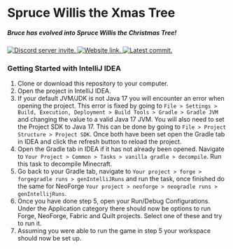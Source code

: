 <h1>Spruce Willis the Xmas Tree</h1>
<h5>Bruce has evolved into Spruce Willis the Christmas Tree!</h5>

<a href="https://discord.tophatcat.dev">
    <img src="https://img.shields.io/badge/Discord-CattusMods-brightgreen.svg?style=flat&logo=Discord" alt="Discord server invite."/>
</a>

<a href="https://tophatcat.dev/">
    <img src="https://img.shields.io/badge/Website-tophatcat.dev-brightgreen.svg?style=flat" alt="Website link."/>
</a>

<a href="https://github.com/kiris-mods/project-icbp/commits/dev">
    <img src="https://img.shields.io/github/last-commit/kiris-mods/project-icbp.svg" alt="Latest commit.">
</a>

### Getting Started with IntelliJ IDEA

1. Clone or download this repository to your computer.
2. Open the project in IntelliJ IDEA.
3. If your default JVM/JDK is not Java 17 you will encounter an error when opening the project. This error is fixed by going to `File > Settings > Build, Execution, Deployment > Build Tools > Gradle > Gradle JVM`
   and changing the value to a valid Java 17 JVM. You will also need to set the Project SDK to Java 17. This can be done by going to `File > Project Structure > Project SDK`.
   Once both have been set open the Gradle tab in IDEA and click the refresh button to reload the project.
4. Open the Gradle tab in IDEA if it has not already been opened. Navigate to `Your Project > Common > Tasks > vanilla gradle > decompile`. Run this task to decompile Minecraft.
5. Go back to your Gradle tab, navigate to `Your project > forge > forgegradle runs > genIntelliJRuns` and run the task, once finished do the same for NeoForge `Your project > neoforge > neogradle runs > genIntellijRuns`.
6. Once you have done step 5, open your Run/Debug Configurations. Under the Application category there should now be options to run Forge, NeoForge, Fabric and Quilt projects. Select one of these and try to run it.
7. Assuming you were able to run the game in step 5 your workspace should now be set up.  
